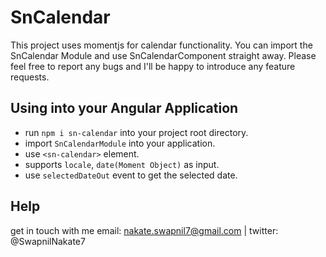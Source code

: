 # SnCalendar

This project uses momentjs for calendar functionality. You can import the SnCalendar Module and use SnCalendarComponent straight away. Please feel free to report any bugs and I'll be happy to introduce any feature requests.

## Using into your Angular Application

- run `npm i sn-calendar` into your project root directory.
- import `SnCalendarModule` into your application.
- use `<sn-calendar>` element.
- supports `locale`, `date(Moment Object)` as input. 
- use `selectedDateOut` event to get the selected date.

## Help
get in touch with me email: nakate.swapnil7@gmail.com | twitter: @SwapnilNakate7